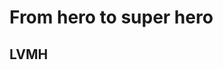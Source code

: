 <!-- .slide: class="first-slide" sfeir-level="1" sfeir-techno="Terraform" -->

# **From hero to super hero**

## **LVMH**
